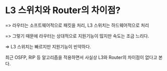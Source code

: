 # L3 스위치와 Router의 차이점?

=> 라우터는 소프트웨어적으로 패킷을 처리, L3 스위치는 하드웨어적으로 처리

=> 그렇기 때문에 라우터는 상대적으로 지원기능이 많지만 속도는 조금 느리다.

=> L3 스위치는 빠르지만 지원기능이 빈약하다. 

최근 OSFP, RIP 등 알고리즘을 적용하면서 사실상 L3와 Router의 차이점이 없다고 본다.